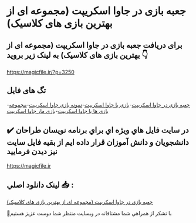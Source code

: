# جعبه بازی در جاوا اسکریپت (مجموعه ای از بهترین بازی های کلاسیک)

## برای دریافت جعبه بازی در جاوا اسکریپت (مجموعه ای از بهترین بازی های کلاسیک) به لینک زیر بروید 👇

https://magicfile.ir/?p=3250

## تگ های فایل

-[جعبه بازی در جاوا اسکریپت](https://magicfile.ir/product/%d8%ac%d8%b9%d8%a8%d9%87-%d8%a8%d8%a7%d8%b2%db%8c-%d8%af%d8%b1%d8%ac%d8%a7%d9%88%d8%a7-%d8%a7%d8%b3%da%a9%d8%b1%db%8c%d9%be%d8%aa/)-[بازی با جاوا اسکریپت](https://magicfile.ir/product/%d8%ac%d8%b9%d8%a8%d9%87-%d8%a8%d8%a7%d8%b2%db%8c-%d8%af%d8%b1%d8%ac%d8%a7%d9%88%d8%a7-%d8%a7%d8%b3%da%a9%d8%b1%db%8c%d9%be%d8%aa/)-[نمونه بازی جاوا اسکریپت](https://magicfile.ir/product/%d8%ac%d8%b9%d8%a8%d9%87-%d8%a8%d8%a7%d8%b2%db%8c-%d8%af%d8%b1%d8%ac%d8%a7%d9%88%d8%a7-%d8%a7%d8%b3%da%a9%d8%b1%db%8c%d9%be%d8%aa/)-[مجموعه بازی ها با جاوا اسکریپت](https://magicfile.ir/product/%d8%ac%d8%b9%d8%a8%d9%87-%d8%a8%d8%a7%d8%b2%db%8c-%d8%af%d8%b1%d8%ac%d8%a7%d9%88%d8%a7-%d8%a7%d8%b3%da%a9%d8%b1%db%8c%d9%be%d8%aa/)-[بازی مار جاوا اسکریپت](https://magicfile.ir/product/%d8%ac%d8%b9%d8%a8%d9%87-%d8%a8%d8%a7%d8%b2%db%8c-%d8%af%d8%b1%d8%ac%d8%a7%d9%88%d8%a7-%d8%a7%d8%b3%da%a9%d8%b1%db%8c%d9%be%d8%aa/)

## ✔️ در سايت فايل هاي ويژه اي براي برنامه نويسان طراحان دانشجويان و دانش آموزان قرار داده ايم از بقيه فايل سايت نيز ديدن فرماييد

https://magicfile.ir


## لينک دانلود اصلي 📥 :

[جعبه بازی در جاوا اسکریپت (مجموعه ای از بهترین بازی های کلاسیک)](https://magicfile.ir/product/%d8%ac%d8%b9%d8%a8%d9%87-%d8%a8%d8%a7%d8%b2%db%8c-%d8%af%d8%b1%d8%ac%d8%a7%d9%88%d8%a7-%d8%a7%d8%b3%da%a9%d8%b1%db%8c%d9%be%d8%aa/) 


🙏با تشکر از همراهي شما مشتاقانه در وبسایت منتظر شما دوست عزیز هستیم

